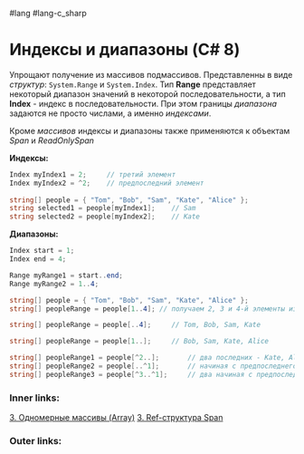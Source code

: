 #lang #lang-c_sharp 

# Индексы и диапазоны (C# 8)

Упрощают получение из массивов подмассивов. 
Представленны в виде *структур*: `System.Range` и `System.Index`. 
Тип **Range** представляет некоторый диапазон значений в некоторой последовательности, а тип **Index** - индекс в последовательности.
При этом границы *диапазона* задаются не просто числами, а именно *индексами*.

Кроме *массивов* индексы и диапазоны также применяются к объектам *Span* и *ReadOnlySpan*

**Индексы:**

```csharp
Index myIndex1 = 2;     // третий элемент
Index myIndex2 = ^2;    // предпоследний элемент
 
string[] people = { "Tom", "Bob", "Sam", "Kate", "Alice" };
string selected1 = people[myIndex1];    // Sam
string selected2 = people[myIndex2];    // Kate
```

**Диапазоны:**

```csharp
Index start = 1;
Index end = 4;

Range myRange1 = start..end;
Range myRange2 = 1..4;

string[] people = { "Tom", "Bob", "Sam", "Kate", "Alice" };
string[] peopleRange = people[1..4]; // получаем 2, 3 и 4-й элементы из массива (Bob, Sam, Kate)

string[] peopleRange = people[..4];     // Tom, Bob, Sam, Kate

string[] peopleRange = people[1..];     // Bob, Sam, Kate, Alice

string[] peopleRange1 = people[^2..];       // два последних - Kate, Alicee
string[] peopleRange2 = people[..^1];       // начиная с предпоследнего - Tom, Bob, Sam, Kate
string[] peopleRange3 = people[^3..^1];     // два начиная с предпоследнего - Sam, Kate
```

### Inner links:
[3. Одномерные массивы (Array)](1.%20Languages/C-sharp/0.%20Введение/3.%20Коллекции/3.%20Одномерные%20массивы%20(Array).md)
[3. Ref-структура Span](1.%20Languages/C-sharp/0.%20Введение/3.%20Коллекции/3.%20Ref-структура%20Span.md)

### Outer links:


